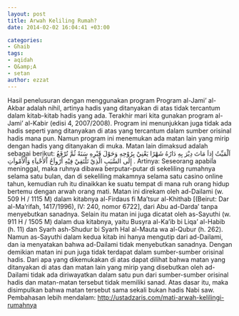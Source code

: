 ```yaml
---
layout: post
title: Arwah Keliling Rumah?
date: 2014-02-02 16:04:41 +03:00

categories:
- Ghaib
tags:
- aqidah
- Q&amp;A
- setan
author: ezzat
---
```

Hasil penelusuran dengan menggunakan program Program al-Jami’ al-Akbar adalah nihil, artinya hadis yang ditanyakan di atas tidak tercantum dalam kitab-kitab hadis yang ada. Terakhir mari kita gunakan program al-Jami’ al-Kabir (edisi 4, 2007/2008). Program ini menunjukkan juga tidak ada hadis seperti yang ditanyakan di atas yang tercantum dalam sumber orisinal hadis mana pun. Namun program ini menemukan ada matan lain yang mirip dengan hadis yang ditanyakan di muka. Matan lain dimaksud adalah sebagai berikut:
اَلْمَيِّتُ إِذاَ مَاتَ دِيْرَ بِهِ دَارُهُ شَهْرًا يَعْنِيْ بِرُوْحِهِ وَحَوْلَ قَبْرِهِ سَنَةً ثُمَّ تُرْفَعُ إِلَى السَّبَبِ الَّذِيْ تَلْتَقِيْ فِيْهِ أَرْواَحُ اْلأَحْياَءِ وَاْلأَمْواَتِ .
Artinya: Seseorang apabila meninggal, maka ruhnya dibawa berputar-putar di sekeliling rumahnya selama satu bulan, dan di sekeliling makamnya selama satu casino online  tahun, kemudian ruh itu dinaikkan ke suatu tempat di mana ruh orang hidup bertemu dengan arwah orang mati.
Matan ini direkam oleh ad-Dailami (w. 509 H / 1115 M) dalam kitabnya al-Firdaus fi Ma’tsur al-Khithab [(Beirut: Dar al-Ma’rifah, 1417/1996), IV: 240, nomor 6722], dari Abu ad-Darda’ tanpa menyebutkan sanadnya. Selain itu matan ini juga dicatat oleh as-Sayuthi (w. 911 H / 1505 M) dalam dua kitabnya, yaitu Busyra al-Ka’ib bi Liqa’ al-Habib (h. 11) dan Syarh ash-Shudur bi Syarh Hal al-Mauta wa al-Qubur (h. 262). Namun as-Sayuthi dalam kedua kitab ini hanya mengutip dari ad-Dailami, dan ia menyatakan bahwa ad-Dailami tidak menyebutkan sanadnya. Dengan demikian matan ini pun juga tidak terdapat dalam sumber-sumber orisinal hadis.
Dari apa yang dikemukakan di atas dapat dilihat bahwa matan yang ditanyakan di atas dan matan lain yang mirip yang disebutkan oleh ad-Dailami tidak ada diriwayatkan dalam satu pun dari sumber-sumber orisinal hadis dan matan-matan tersebut tidak memiliki sanad. Atas dasar itu, maka disimpulkan bahwa matan tersebut sama sekali bukan hadis Nabi saw.
Pembahasan lebih mendalam: http://ustadzaris.com/mati-arwah-kelilingi-rumahnya
